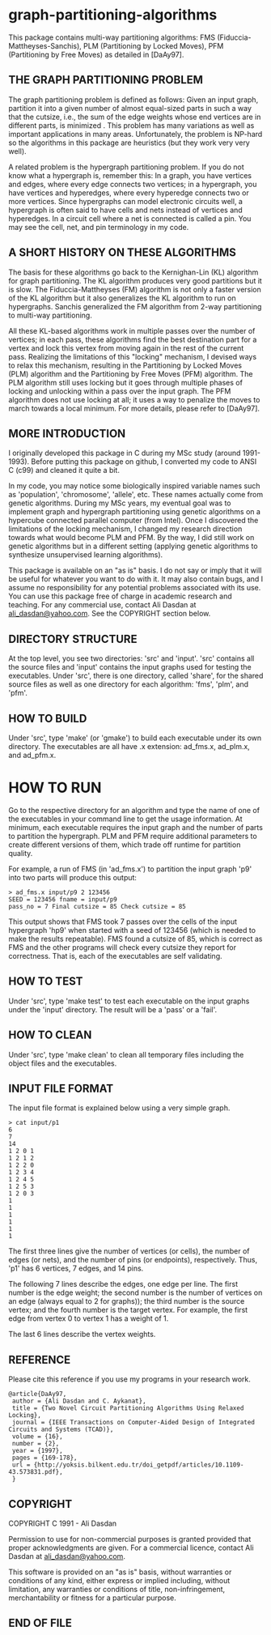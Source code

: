 graph-partitioning-algorithms
=============================

This package contains multi-way partitioning algorithms: FMS
(Fiduccia-Mattheyses-Sanchis), PLM (Partitioning by Locked Moves), PFM
(Partitioning by Free Moves) as detailed in [DaAy97]. 

## THE GRAPH PARTITIONING PROBLEM

The graph partitioning problem is defined as follows: Given an input
graph, partition it into a given number of almost equal-sized parts in
such a way that the cutsize, i.e., the sum of the edge weights whose
end vertices are in different parts, is minimized . This problem has
many variations as well as important applications in many
areas. Unfortunately, the problem is NP-hard so the algorithms in this
package are heuristics (but they work very very well).

A related problem is the hypergraph partitioning problem. If you do
not know what a hypergraph is, remember this: In a graph, you have
vertices and edges, where every edge connects two vertices; in a
hypergraph, you have vertices and hyperedges, where every hyperedge
connects two or more vertices. Since hypergraphs can model electronic
circuits well, a hypergraph is often said to have cells and nets
instead of vertices and hyperedges. In a circuit cell where a net is
connected is called a pin. You may see the cell, net, and pin
terminology in my code.

## A SHORT HISTORY ON THESE ALGORITHMS

The basis for these algorithms go back to the Kernighan-Lin (KL)
algorithm for graph partitioning. The KL algorithm produces very good
partitions but it is slow. The Fiduccia-Mattheyses (FM) algorithm is
not only a faster version of the KL algorithm but it also generalizes
the KL algorithm to run on hypergraphs. Sanchis generalized the FM
algorithm from 2-way partitioning to multi-way partitioning. 

All these KL-based algorithms work in multiple passes over the number
of vertices; in each pass, these algorithms find the best destination
part for a vertex and lock this vertex from moving again in the rest
of the current pass. Realizing the limitations of this "locking"
mechanism, I devised ways to relax this mechanism, resulting in the
Partitioning by Locked Moves (PLM) algorithm and the Partitioning by
Free Moves (PFM) algorithm. The PLM algorithm still uses locking but
it goes through multiple phases of locking and unlocking within a pass
over the input graph. The PFM algorithm does not use locking at all;
it uses a way to penalize the moves to march towards a local
minimum. For more details, please refer to [DaAy97].

## MORE INTRODUCTION

I originally developed this package in C during my MSc study (around
1991-1993). Before putting this package on github, I converted my code
to ANSI C (c99) and cleaned it quite a bit. 

In my code, you may notice some biologically inspired variable names
such as 'population', 'chromosome', 'allele', etc. These names
actually come from genetic algorithms. During my MSc years, my
eventual goal was to implement graph and hypergraph partitioning using
genetic algorithms on a hypercube connected parallel computer (from
Intel). Once I discovered the limitations of the locking mechanism, I
changed my research direction towards what would become PLM and
PFM. By the way, I did still work on genetic algorithms but in a
different setting (applying genetic algorithms to synthesize
unsupervised learning algorithms).

This package is available on an "as is" basis. I do not say or imply
that it will be useful for whatever you want to do with it. It may
also contain bugs, and I assume no responsibility for any potential
problems associated with its use. You can use this package free of
charge in academic research and teaching. For any commercial use,
contact Ali Dasdan at ali_dasdan@yahoo.com. See the COPYRIGHT section
below.

## DIRECTORY STRUCTURE

At the top level, you see two directories: 'src' and 'input'. 'src'
contains all the source files and 'input' contains the input graphs
used for testing the executables. Under 'src', there is one directory,
called 'share', for the shared source files as well as one directory
for each algorithm: 'fms', 'plm', and 'pfm'.

## HOW TO BUILD

Under 'src', type 'make' (or 'gmake') to build each executable under
its own directory. The executables are all have .x extension:
ad_fms.x, ad_plm.x, and ad_pfm.x.

# HOW TO RUN

Go to the respective directory for an algorithm and type the name of
one of the executables in your command line to get the usage
information. At minimum, each executable requires the input graph and
the number of parts to partition the hypergraph. PLM and PFM require
additional parameters to create different versions of them, which
trade off runtime for partition quality.

For example, a run of FMS (in 'ad_fms.x') to partition the input graph
'p9' into two parts will produce this output:

```
> ad_fms.x input/p9 2 123456
SEED = 123456 fname = input/p9
pass_no = 7 Final cutsize = 85 Check cutsize = 85
```

This output shows that FMS took 7 passes over the cells of the input
hypergraph 'hp9' when started with a seed of 123456 (which is needed
to make the results repeatable). FMS found a cutsize of 85, which is
correct as FMS and the other programs will check every cutsize they
report for correctness. That is, each of the executables are self
validating.

## HOW TO TEST

Under 'src', type 'make test' to test each executable on the input
graphs under the 'input' directory. The result will be a 'pass' or a
'fail'.

## HOW TO CLEAN

Under 'src', type 'make clean' to clean all temporary files including
the object files and the executables.

## INPUT FILE FORMAT

The input file format is explained below using a very simple graph.

```
> cat input/p1
6
7
14
1 2 0 1
1 2 1 2
1 2 2 0
1 2 3 4
1 2 4 5
1 2 5 3
1 2 0 3
1
1
1
1
1
1
```

The first three lines give the number of vertices (or cells), the
number of edges (or nets), and the number of pins (or endpoints),
respectively. Thus, 'p1' has 6 vertices, 7 edges, and 14 pins.

The following 7 lines describe the edges, one edge per line. The first
number is the edge weight; the second number is the number of vertices
on an edge (always equal to 2 for graphs)); the third number is the
source vertex; and the fourth number is the target vertex. For
example, the first edge from vertex 0 to vertex 1 has a weight of 1.

The last 6 lines describe the vertex weights.

## REFERENCE

Please cite this reference if you use my programs in your research
work.

```
@article{DaAy97,
 author = {Ali Dasdan and C. Aykanat},
 title = {Two Novel Circuit Partitioning Algorithms Using Relaxed Locking},
 journal = {IEEE Transactions on Computer-Aided Design of Integrated Circuits and Systems (TCAD)},
 volume = {16},
 number = {2},
 year = {1997},
 pages = {169-178},
 url = {http://yoksis.bilkent.edu.tr/doi_getpdf/articles/10.1109-43.573831.pdf},
 }
```

## COPYRIGHT

COPYRIGHT C 1991 - Ali Dasdan

Permission to use for non-commercial purposes is granted provided that
proper acknowledgments are given. For a commercial licence, contact
Ali Dasdan at ali_dasdan@yahoo.com.

This software is provided on an "as is" basis, without warranties or
conditions of any kind, either express or implied including, without
limitation, any warranties or conditions of title, non-infringement,
merchantability or fitness for a particular purpose.

## END OF FILE

